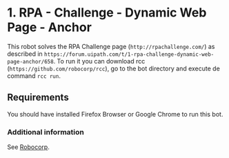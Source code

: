 # 1. RPA - Challenge - Dynamic Web Page - Anchor

This robot solves the RPA Challenge page (`http://rpachallenge.com/`) as described in `https://forum.uipath.com/t/1-rpa-challenge-dynamic-web-page-anchor/658`. To run it you can download rcc (`https://github.com/robocorp/rcc`), go to the bot directory and execute de command `rcc run`.

## Requirements
You should have installed Firefox Browser or Google Chrome to run this bot.


### Additional information
See [Robocorp](https://robocorp.com).
